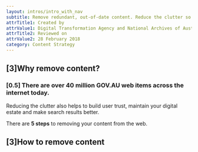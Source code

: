 ```yaml
---
layout: intros/intro_with_nav
subtitle: Remove redundant, out-of-date content. Reduce the clutter so that users can find what they need.
attrTitle1: Created by
attrValue1: Digital Transformation Agency and National Archives of Australia
attrTitle2: Reviewed on
attrValue2: 28 February 2018
category: Content Strategy
---
```


## [3]Why remove content?

### [0.5] There are over 40 million GOV.AU web items across the internet today. 
Reducing the clutter also helps to build user trust, maintain your digital estate and make search results better.

There are **5 steps** to removing your content from the web.

## [3]How to remove content
